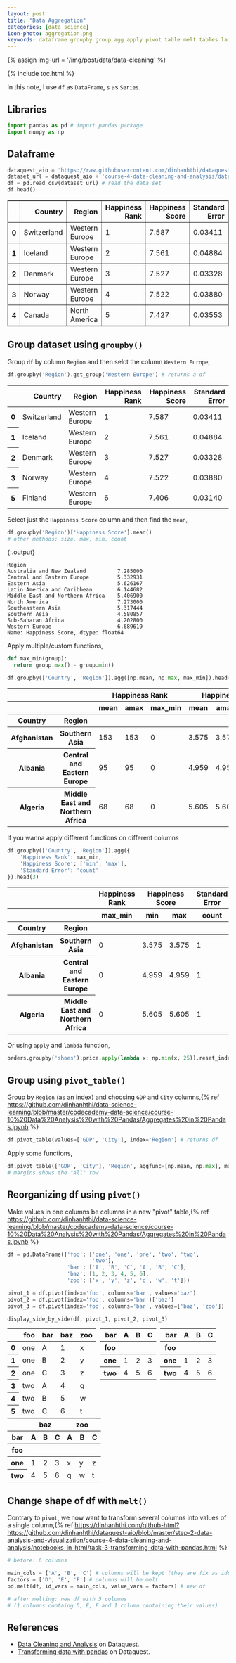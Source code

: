 ```yaml
---
layout: post
title: "Data Aggregation"
categories: [data science]
icon-photo: aggregation.png
keywords: dataframe groupby group agg apply pivot table melt tables lambda group different functions
---
```


{% assign img-url = '/img/post/data/data-cleaning' %}

{% include toc.html %}

In this note, I use `df` as `DataFrame`, `s` as `Series`.

## Libraries

~~~ python
import pandas as pd # import pandas package
import numpy as np
~~~

## Dataframe

~~~ python
dataquest_aio = 'https://raw.githubusercontent.com/dinhanhthi/dataquest-aio/master/step-2-data-analysis-and-visualization/'
dataset_url = dataquest_aio + 'course-4-data-cleaning-and-analysis/data/World_Happiness_2015.csv'
df = pd.read_csv(dataset_url) # read the data set
df.head()
~~~

<div class="table-wrapper">
<table border="1" class="dataframe">
  <thead>
    <tr style="text-align: right;">
      <th></th>
      <th>Country</th>
      <th>Region</th>
      <th>Happiness Rank</th>
      <th>Happiness Score</th>
      <th>Standard Error</th>
    </tr>
  </thead>
  <tbody>
    <tr>
      <th>0</th>
      <td>Switzerland</td>
      <td>Western Europe</td>
      <td>1</td>
      <td>7.587</td>
      <td>0.03411</td>
    </tr>
    <tr>
      <th>1</th>
      <td>Iceland</td>
      <td>Western Europe</td>
      <td>2</td>
      <td>7.561</td>
      <td>0.04884</td>
    </tr>
    <tr>
      <th>2</th>
      <td>Denmark</td>
      <td>Western Europe</td>
      <td>3</td>
      <td>7.527</td>
      <td>0.03328</td>
    </tr>
    <tr>
      <th>3</th>
      <td>Norway</td>
      <td>Western Europe</td>
      <td>4</td>
      <td>7.522</td>
      <td>0.03880</td>
    </tr>
    <tr>
      <th>4</th>
      <td>Canada</td>
      <td>North America</td>
      <td>5</td>
      <td>7.427</td>
      <td>0.03553</td>
    </tr>
  </tbody>
</table>
</div>

## Group dataset using `groupby()`

Group `df` by column `Region` and then selct the column `Western Europe`,

~~~ python
df.groupby('Region').get_group('Western Europe') # returns a df
~~~

<div class="table-wrapper">
<table class="dataframe">
  <thead>
    <tr style="text-align: right;">
      <th></th>
      <th>Country</th>
      <th>Region</th>
      <th>Happiness Rank</th>
      <th>Happiness Score</th>
      <th>Standard Error</th>
    </tr>
  </thead>
  <tbody>
    <tr>
      <th>0</th>
      <td>Switzerland</td>
      <td>Western Europe</td>
      <td>1</td>
      <td>7.587</td>
      <td>0.03411</td>
    </tr>
    <tr>
      <th>1</th>
      <td>Iceland</td>
      <td>Western Europe</td>
      <td>2</td>
      <td>7.561</td>
      <td>0.04884</td>
    </tr>
    <tr>
      <th>2</th>
      <td>Denmark</td>
      <td>Western Europe</td>
      <td>3</td>
      <td>7.527</td>
      <td>0.03328</td>
    </tr>
    <tr>
      <th>3</th>
      <td>Norway</td>
      <td>Western Europe</td>
      <td>4</td>
      <td>7.522</td>
      <td>0.03880</td>
    </tr>
    <tr>
      <th>5</th>
      <td>Finland</td>
      <td>Western Europe</td>
      <td>6</td>
      <td>7.406</td>
      <td>0.03140</td>
    </tr>
  </tbody>
</table>
</div>

Select just the `Happiness Score` column and then find the `mean`,

~~~ python
df.groupby('Region')['Happiness Score'].mean()
# other methods: size, max, min, count
~~~

{:.output}
~~~
Region
Australia and New Zealand          7.285000
Central and Eastern Europe         5.332931
Eastern Asia                       5.626167
Latin America and Caribbean        6.144682
Middle East and Northern Africa    5.406900
North America                      7.273000
Southeastern Asia                  5.317444
Southern Asia                      4.580857
Sub-Saharan Africa                 4.202800
Western Europe                     6.689619
Name: Happiness Score, dtype: float64
~~~

Apply multiple/custom functions,

~~~ python
def max_min(group):
  return group.max() - group.min()

df.groupby(['Country', 'Region']).agg([np.mean, np.max, max_min]).head()
~~~

<div class="table-wrapper">
<table class="dataframe">
  <thead>
    <tr>
      <th></th>
      <th></th>
      <th colspan="3" halign="left">Happiness Rank</th>
      <th colspan="3" halign="left">Happiness Score</th>
      <th colspan="3" halign="left">Standard Error</th>
    </tr>
    <tr>
      <th></th>
      <th></th>
      <th>mean</th>
      <th>amax</th>
      <th>max_min</th>
      <th>mean</th>
      <th>amax</th>
      <th>max_min</th>
      <th>mean</th>
      <th>amax</th>
      <th>max_min</th>
    </tr>
    <tr>
      <th>Country</th>
      <th>Region</th>
      <th></th>
      <th></th>
      <th></th>
      <th></th>
      <th></th>
      <th></th>
      <th></th>
      <th></th>
      <th></th>
    </tr>
  </thead>
  <tbody>
    <tr>
      <th>Afghanistan</th>
      <th>Southern Asia</th>
      <td>153</td>
      <td>153</td>
      <td>0</td>
      <td>3.575</td>
      <td>3.575</td>
      <td>0.0</td>
      <td>0.03084</td>
      <td>0.03084</td>
      <td>0.0</td>
    </tr>
    <tr>
      <th>Albania</th>
      <th>Central and Eastern Europe</th>
      <td>95</td>
      <td>95</td>
      <td>0</td>
      <td>4.959</td>
      <td>4.959</td>
      <td>0.0</td>
      <td>0.05013</td>
      <td>0.05013</td>
      <td>0.0</td>
    </tr>
    <tr>
      <th>Algeria</th>
      <th>Middle East and Northern Africa</th>
      <td>68</td>
      <td>68</td>
      <td>0</td>
      <td>5.605</td>
      <td>5.605</td>
      <td>0.0</td>
      <td>0.05099</td>
      <td>0.05099</td>
      <td>0.0</td>
    </tr>
  </tbody>
</table>
</div>

If you wanna apply different functions on different columns

~~~ python
df.groupby(['Country', 'Region']).agg({
    'Happiness Rank': max_min,
    'Happiness Score': ['min', 'max'],
    'Standard Error': 'count'
}).head(3)
~~~

<div class="table-wrapper">
<table class="dataframe">
  <thead>
    <tr>
      <th></th>
      <th></th>
      <th>Happiness Rank</th>
      <th colspan="2" halign="left">Happiness Score</th>
      <th>Standard Error</th>
    </tr>
    <tr>
      <th></th>
      <th></th>
      <th>max_min</th>
      <th>min</th>
      <th>max</th>
      <th>count</th>
    </tr>
    <tr>
      <th>Country</th>
      <th>Region</th>
      <th></th>
      <th></th>
      <th></th>
      <th></th>
    </tr>
  </thead>
  <tbody>
    <tr>
      <th>Afghanistan</th>
      <th>Southern Asia</th>
      <td>0</td>
      <td>3.575</td>
      <td>3.575</td>
      <td>1</td>
    </tr>
    <tr>
      <th>Albania</th>
      <th>Central and Eastern Europe</th>
      <td>0</td>
      <td>4.959</td>
      <td>4.959</td>
      <td>1</td>
    </tr>
    <tr>
      <th>Algeria</th>
      <th>Middle East and Northern Africa</th>
      <td>0</td>
      <td>5.605</td>
      <td>5.605</td>
      <td>1</td>
    </tr>
  </tbody>
</table>
</div>

Or using `apply` and `lambda` function,

~~~ python
orders.groupby('shoes').price.apply(lambda x: np.min(x, 25)).reset_index()
~~~

## Group using `pivot_table()`

Group by `Region` (as an index) and choosing `GDP` and `City` columns,{% ref https://github.com/dinhanhthi/data-science-learning/blob/master/codecademy-data-science/course-10%20Data%20Analysis%20with%20Pandas/Aggregates%20in%20Pandas.ipynb %}

~~~ python
df.pivot_table(values=['GDP', 'City'], index='Region') # returns df
~~~

Apply some functions,

~~~ python
df.pivot_table(['GDP', 'City'], 'Region', aggfunc=[np.mean, np.max], margins=True)
# margins shows the "All" row
~~~

## Reorganizing df using `pivot()`

Make values in one columns be columns in a new "pivot" table,{% ref https://github.com/dinhanhthi/data-science-learning/blob/master/codecademy-data-science/course-10%20Data%20Analysis%20with%20Pandas/Aggregates%20in%20Pandas.ipynb %}

~~~ python
df = pd.DataFrame({'foo': ['one', 'one', 'one', 'two', 'two',
                           'two'],
                   'bar': ['A', 'B', 'C', 'A', 'B', 'C'],
                   'baz': [1, 2, 3, 4, 5, 6],
                   'zoo': ['x', 'y', 'z', 'q', 'w', 't']})

pivot_1 = df.pivot(index='foo', columns='bar', values='baz')
pivot_2 = df.pivot(index='foo', columns='bar')['baz']
pivot_3 = df.pivot(index='foo', columns='bar', values=['baz', 'zoo'])

display_side_by_side(df, pivot_1, pivot_2, pivot_3)
~~~

<div class="output_subarea output_html rendered_html"><table style="display:inline; margin-right: 5px;"  class="dataframe">
  <thead>
    <tr style="text-align: right;">
      <th></th>
      <th>foo</th>
      <th>bar</th>
      <th>baz</th>
      <th>zoo</th>
    </tr>
  </thead>
  <tbody>
    <tr>
      <th>0</th>
      <td>one</td>
      <td>A</td>
      <td>1</td>
      <td>x</td>
    </tr>
    <tr>
      <th>1</th>
      <td>one</td>
      <td>B</td>
      <td>2</td>
      <td>y</td>
    </tr>
    <tr>
      <th>2</th>
      <td>one</td>
      <td>C</td>
      <td>3</td>
      <td>z</td>
    </tr>
    <tr>
      <th>3</th>
      <td>two</td>
      <td>A</td>
      <td>4</td>
      <td>q</td>
    </tr>
    <tr>
      <th>4</th>
      <td>two</td>
      <td>B</td>
      <td>5</td>
      <td>w</td>
    </tr>
    <tr>
      <th>5</th>
      <td>two</td>
      <td>C</td>
      <td>6</td>
      <td>t</td>
    </tr>
  </tbody>
</table><table style="display:inline; margin-right: 5px;"  class="dataframe">
  <thead>
    <tr style="text-align: right;">
      <th>bar</th>
      <th>A</th>
      <th>B</th>
      <th>C</th>
    </tr>
    <tr>
      <th>foo</th>
      <th></th>
      <th></th>
      <th></th>
    </tr>
  </thead>
  <tbody>
    <tr>
      <th>one</th>
      <td>1</td>
      <td>2</td>
      <td>3</td>
    </tr>
    <tr>
      <th>two</th>
      <td>4</td>
      <td>5</td>
      <td>6</td>
    </tr>
  </tbody>
</table><table style="display:inline; margin-right: 5px;"  class="dataframe">
  <thead>
    <tr style="text-align: right;">
      <th>bar</th>
      <th>A</th>
      <th>B</th>
      <th>C</th>
    </tr>
    <tr>
      <th>foo</th>
      <th></th>
      <th></th>
      <th></th>
    </tr>
  </thead>
  <tbody>
    <tr>
      <th>one</th>
      <td>1</td>
      <td>2</td>
      <td>3</td>
    </tr>
    <tr>
      <th>two</th>
      <td>4</td>
      <td>5</td>
      <td>6</td>
    </tr>
  </tbody>
</table><table style="display:inline; margin-right: 5px;"  class="dataframe">
  <thead>
    <tr>
      <th></th>
      <th colspan="3" halign="left">baz</th>
      <th colspan="3" halign="left">zoo</th>
    </tr>
    <tr>
      <th>bar</th>
      <th>A</th>
      <th>B</th>
      <th>C</th>
      <th>A</th>
      <th>B</th>
      <th>C</th>
    </tr>
    <tr>
      <th>foo</th>
      <th></th>
      <th></th>
      <th></th>
      <th></th>
      <th></th>
      <th></th>
    </tr>
  </thead>
  <tbody>
    <tr>
      <th>one</th>
      <td>1</td>
      <td>2</td>
      <td>3</td>
      <td>x</td>
      <td>y</td>
      <td>z</td>
    </tr>
    <tr>
      <th>two</th>
      <td>4</td>
      <td>5</td>
      <td>6</td>
      <td>q</td>
      <td>w</td>
      <td>t</td>
    </tr>
  </tbody>
</table></div>

## Change shape of df with `melt()`

Contrary to `pivot`, we now want to transform several columns into values of a single column,{% ref https://dinhanhthi.com/github-html?https://github.com/dinhanhthi/dataquest-aio/blob/master/step-2-data-analysis-and-visualization/course-4-data-cleaning-and-analysis/notebooks_in_html/task-3-transforming-data-with-pandas.html %}

~~~ python
# before: 6 columns

main_cols = ['A', 'B', 'C'] # columns will be kept (they are fix as ids)
factors = ['D', 'E', 'F'] # columns will be melt
pd.melt(df, id_vars = main_cols, value_vars = factors) # new df

# after melting: new df with 5 columns 
# (1 columns containg D, E, F and 1 column containing their values)
~~~

## References

- [Data Cleaning and Analysis](https://github.com/dinhanhthi/dataquest-aio/tree/master/step-2-data-analysis-and-visualization/course-4-data-cleaning-and-analysis) on Dataquest.
- [Transforming data with pandas](https://dinhanhthi.com/github-html?https://github.com/dinhanhthi/dataquest-aio/blob/master/step-2-data-analysis-and-visualization/course-4-data-cleaning-and-analysis/notebooks_in_html/task-3-transforming-data-with-pandas.html) on Dataquest.


